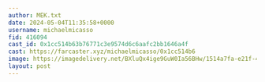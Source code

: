 ```yaml
---
author: MEK.txt
date: 2024-05-04T11:35:58+0000
username: michaelmicasso
fid: 416094
cast_id: 0x1cc514b63b76771c3e9574d6c6aafc2bb1646a4f
cast: https://farcaster.xyz/michaelmicasso/0x1cc514b6
image: https://imagedelivery.net/BXluQx4ige9GuW0Ia56BHw/1514a7fa-e21f-4dd0-ce6a-48181f522f00/original
layout: post
---
```


<img src='https://imagedelivery.net/BXluQx4ige9GuW0Ia56BHw/1514a7fa-e21f-4dd0-ce6a-48181f522f00/original' alt='' referrerpolicy='no-referrer'/>
